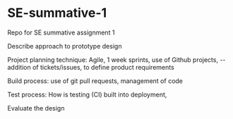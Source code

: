 # SE-summative-1
Repo for SE summative assignment 1



Describe approach to prototype design

Project planning technique: Agile, 1 week sprints, use of Github projects, 
--addition of tickets/issues, to define product requirements

Build process: use of git pull requests, management of code

Test process: How is testing (CI) built into deployment, 

Evaluate the design
